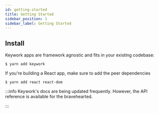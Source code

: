 ```yaml
---
id: getting-started
title: Getting Started
sidebar_position: 1
sidebar_label: Getting Started
---
```


## Install

Keywork apps are framework agnostic and fits in your existing codebase:

```shell title=Run in the root of your Cloudflare Worker project.
$ yarn add keywork
```

If you're building a React app, make sure to add the peer dependencies

```shell title=Run in the root of your Cloudflare Worker project.
$ yarn add react react-dom
```

:::info
Keywork's docs are being updated frequently.
However, the API reference is available for the bravehearted.

:::
